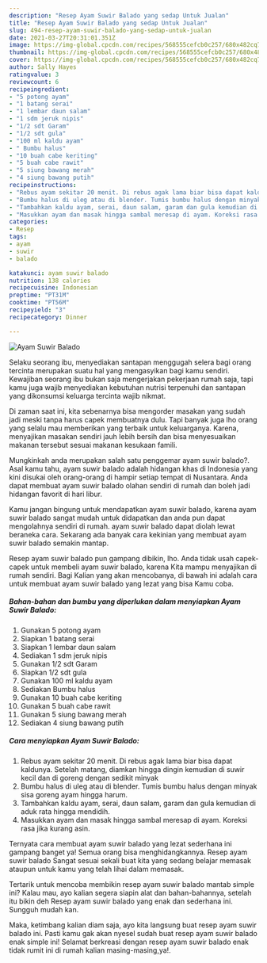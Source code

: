 ```yaml
---
description: "Resep Ayam Suwir Balado yang sedap Untuk Jualan"
title: "Resep Ayam Suwir Balado yang sedap Untuk Jualan"
slug: 494-resep-ayam-suwir-balado-yang-sedap-untuk-jualan
date: 2021-03-27T20:31:01.351Z
image: https://img-global.cpcdn.com/recipes/568555cefcb0c257/680x482cq70/ayam-suwir-balado-foto-resep-utama.jpg
thumbnail: https://img-global.cpcdn.com/recipes/568555cefcb0c257/680x482cq70/ayam-suwir-balado-foto-resep-utama.jpg
cover: https://img-global.cpcdn.com/recipes/568555cefcb0c257/680x482cq70/ayam-suwir-balado-foto-resep-utama.jpg
author: Sally Hayes
ratingvalue: 3
reviewcount: 6
recipeingredient:
- "5 potong ayam"
- "1 batang serai"
- "1 lembar daun salam"
- "1 sdm jeruk nipis"
- "1/2 sdt Garam"
- "1/2 sdt gula"
- "100 ml kaldu ayam"
- " Bumbu halus"
- "10 buah cabe keriting"
- "5 buah cabe rawit"
- "5 siung bawang merah"
- "4 siung bawang putih"
recipeinstructions:
- "Rebus ayam sekitar 20 menit. Di rebus agak lama biar bisa dapat kaldunya. Setelah matang, diamkan hingga dingin kemudian di suwir kecil dan di goreng dengan sedikit minyak"
- "Bumbu halus di uleg atau di blender. Tumis bumbu halus dengan minyak sisa goreng ayam hingga harum."
- "Tambahkan kaldu ayam, serai, daun salam, garam dan gula kemudian di aduk rata hingga mendidih."
- "Masukkan ayam dan masak hingga sambal meresap di ayam. Koreksi rasa jika kurang asin."
categories:
- Resep
tags:
- ayam
- suwir
- balado

katakunci: ayam suwir balado 
nutrition: 138 calories
recipecuisine: Indonesian
preptime: "PT31M"
cooktime: "PT56M"
recipeyield: "3"
recipecategory: Dinner

---
```



![Ayam Suwir Balado](https://img-global.cpcdn.com/recipes/568555cefcb0c257/680x482cq70/ayam-suwir-balado-foto-resep-utama.jpg)

Selaku seorang ibu, menyediakan santapan menggugah selera bagi orang tercinta merupakan suatu hal yang mengasyikan bagi kamu sendiri. Kewajiban seorang ibu bukan saja mengerjakan pekerjaan rumah saja, tapi kamu juga wajib menyediakan kebutuhan nutrisi terpenuhi dan santapan yang dikonsumsi keluarga tercinta wajib nikmat.

Di zaman  saat ini, kita sebenarnya bisa mengorder masakan yang sudah jadi meski tanpa harus capek membuatnya dulu. Tapi banyak juga lho orang yang selalu mau memberikan yang terbaik untuk keluarganya. Karena, menyajikan masakan sendiri jauh lebih bersih dan bisa menyesuaikan makanan tersebut sesuai makanan kesukaan famili. 



Mungkinkah anda merupakan salah satu penggemar ayam suwir balado?. Asal kamu tahu, ayam suwir balado adalah hidangan khas di Indonesia yang kini disukai oleh orang-orang di hampir setiap tempat di Nusantara. Anda dapat membuat ayam suwir balado olahan sendiri di rumah dan boleh jadi hidangan favorit di hari libur.

Kamu jangan bingung untuk mendapatkan ayam suwir balado, karena ayam suwir balado sangat mudah untuk didapatkan dan anda pun dapat mengolahnya sendiri di rumah. ayam suwir balado dapat diolah lewat beraneka cara. Sekarang ada banyak cara kekinian yang membuat ayam suwir balado semakin mantap.

Resep ayam suwir balado pun gampang dibikin, lho. Anda tidak usah capek-capek untuk membeli ayam suwir balado, karena Kita mampu menyajikan di rumah sendiri. Bagi Kalian yang akan mencobanya, di bawah ini adalah cara untuk membuat ayam suwir balado yang lezat yang bisa Kamu coba.

<!--inarticleads1-->

##### Bahan-bahan dan bumbu yang diperlukan dalam menyiapkan Ayam Suwir Balado:

1. Gunakan 5 potong ayam
1. Siapkan 1 batang serai
1. Siapkan 1 lembar daun salam
1. Sediakan 1 sdm jeruk nipis
1. Gunakan 1/2 sdt Garam
1. Siapkan 1/2 sdt gula
1. Gunakan 100 ml kaldu ayam
1. Sediakan  Bumbu halus
1. Gunakan 10 buah cabe keriting
1. Gunakan 5 buah cabe rawit
1. Gunakan 5 siung bawang merah
1. Sediakan 4 siung bawang putih




<!--inarticleads2-->

##### Cara menyiapkan Ayam Suwir Balado:

1. Rebus ayam sekitar 20 menit. Di rebus agak lama biar bisa dapat kaldunya. Setelah matang, diamkan hingga dingin kemudian di suwir kecil dan di goreng dengan sedikit minyak
1. Bumbu halus di uleg atau di blender. Tumis bumbu halus dengan minyak sisa goreng ayam hingga harum.
1. Tambahkan kaldu ayam, serai, daun salam, garam dan gula kemudian di aduk rata hingga mendidih.
1. Masukkan ayam dan masak hingga sambal meresap di ayam. Koreksi rasa jika kurang asin.




Ternyata cara membuat ayam suwir balado yang lezat sederhana ini gampang banget ya! Semua orang bisa menghidangkannya. Resep ayam suwir balado Sangat sesuai sekali buat kita yang sedang belajar memasak ataupun untuk kamu yang telah lihai dalam memasak.

Tertarik untuk mencoba membikin resep ayam suwir balado mantab simple ini? Kalau mau, ayo kalian segera siapin alat dan bahan-bahannya, setelah itu bikin deh Resep ayam suwir balado yang enak dan sederhana ini. Sungguh mudah kan. 

Maka, ketimbang kalian diam saja, ayo kita langsung buat resep ayam suwir balado ini. Pasti kamu gak akan nyesel sudah buat resep ayam suwir balado enak simple ini! Selamat berkreasi dengan resep ayam suwir balado enak tidak rumit ini di rumah kalian masing-masing,ya!.

